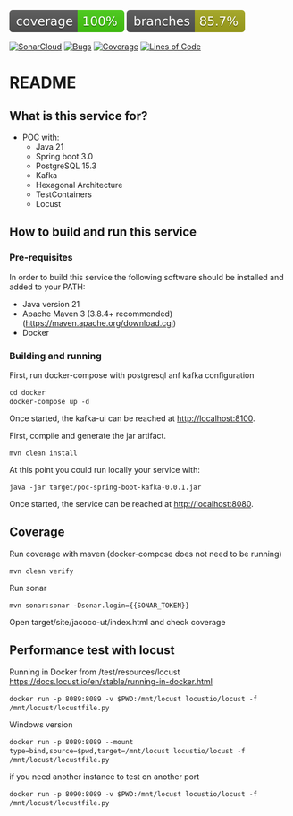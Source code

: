 ![coverage](.github/badges/jacoco.svg)
![branches](.github/badges/branches.svg)

[![SonarCloud](https://sonarcloud.io/images/project_badges/sonarcloud-black.svg)](https://sonarcloud.io/dashboard?id=poc-spring-boot-kafka)
[![Bugs](https://sonarcloud.io/api/project_badges/measure?project=poc-spring-boot-kafka&metric=bugs)](https://sonarcloud.io/dashboard?id=poc-spring-boot-kafka)
[![Coverage](https://sonarcloud.io/api/project_badges/measure?project=poc-spring-boot-kafka&metric=coverage)](https://sonarcloud.io/dashboard?id=poc-spring-boot-kafka)
[![Lines of Code](https://sonarcloud.io/api/project_badges/measure?project=poc-spring-boot-kafka&metric=ncloc)](https://sonarcloud.io/dashboard?id=poc-spring-boot-kafka)

# README #

## What is this service for? ##

* POC with:
  * Java 21
  * Spring boot 3.0
  * PostgreSQL 15.3
  * Kafka 
  * Hexagonal Architecture
  * TestContainers
  * Locust

## How to build and run this service ##

### Pre-requisites ###

In order to build this service the following software should be installed and added to your PATH:

- Java version 21
- Apache Maven 3 (3.8.4+ recommended) (<https://maven.apache.org/download.cgi>)
- Docker

### Building and running ###
First, run docker-compose with postgresql anf kafka configuration
```
cd docker 
docker-compose up -d
```
Once started, the kafka-ui can be reached at <http://localhost:8100>.

First, compile and generate the jar artifact.
```
mvn clean install
```
At this point you could run locally your service with:
```
java -jar target/poc-spring-boot-kafka-0.0.1.jar
```
Once started, the service can be reached at <http://localhost:8080>.

## Coverage ## 

Run coverage with maven (docker-compose does not need to be running)
```
mvn clean verify
```

Run sonar
```
mvn sonar:sonar -Dsonar.login={{SONAR_TOKEN}}
```

Open target/site/jacoco-ut/index.html and check coverage

## Performance test with locust ## 

Running in Docker from /test/resources/locust
https://docs.locust.io/en/stable/running-in-docker.html

```
docker run -p 8089:8089 -v $PWD:/mnt/locust locustio/locust -f /mnt/locust/locustfile.py
```

Windows version
```
docker run -p 8089:8089 --mount type=bind,source=$pwd,target=/mnt/locust locustio/locust -f /mnt/locust/locustfile.py
```

if you need another instance to test on another port
```
docker run -p 8090:8089 -v $PWD:/mnt/locust locustio/locust -f /mnt/locust/locustfile.py
```
